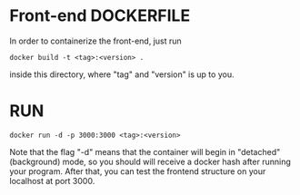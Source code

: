 # Front-end DOCKERFILE
In order to containerize the front-end, just run
```
docker build -t <tag>:<version> .
```
inside this directory, where "tag" and "version" is up to you.

# RUN
```
docker run -d -p 3000:3000 <tag>:<version>
```
Note that the flag "-d" means that the container will begin in "detached" (background) mode, so you should will receive a docker hash after running your program. After that, you can test the frontend structure on your localhost at port 3000.
